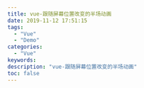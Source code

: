 ```yaml
---
title: vue-跟随屏幕位置改变的半场动画
date: 2019-11-12 17:51:15
tags:
  - "Vue"
  - "Demo"
categories:
  - "Vue"
keywords:
description: "vue-跟随屏幕位置改变的半场动画"
toc: false
---
```

